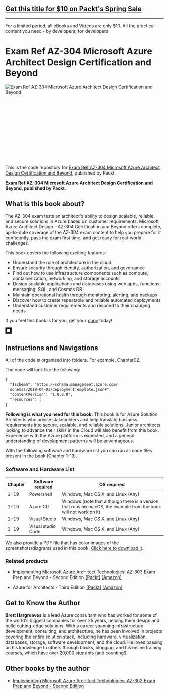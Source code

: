 ## [Get this title for $10 on Packt's Spring Sale](https://www.packt.com/B16883?utm_source=github&utm_medium=packt-github-repo&utm_campaign=spring_10_dollar_2022)
-----
For a limited period, all eBooks and Videos are only $10. All the practical content you need \- by developers, for developers

# Exam Ref AZ-304 Microsoft Azure Architect Design Certification and Beyond

<a href="https://www.packtpub.com/product/microsoft-azure-architect-design-az-304-certification-and-beyond/9781800566934?utm_source=github&utm_medium=repository&utm_campaign=9781800566934"><img src="https://static.packt-cdn.com/products/9781800566934/cover/smaller" alt="Exam Ref AZ-304 Microsoft Azure Architect Design Certification and Beyond" height="256px" align="right"></a>

This is the code repository for [Exam Ref AZ-304 Microsoft Azure Architect Design Certification and Beyond](https://www.packtpub.com/product/microsoft-azure-architect-design-az-304-certification-and-beyond/9781800566934?utm_source=github&utm_medium=repository&utm_campaign=9781800566934), published by Packt.

**Exam Ref AZ-304 Microsoft Azure Architect Design Certification and Beyond, published by Packt.**

## What is this book about?
The AZ-304 exam tests an architect's ability to design scalable, reliable, and secure solutions in Azure based on customer requirements. Microsoft Azure Architect Design – AZ-304 Certification and Beyond offers complete, up-to-date coverage of the AZ-304 exam content to help you prepare for it confidently, pass the exam first time, and get ready for real-world challenges. 

This book covers the following exciting features:
* Understand the role of architecture in the cloud
* Ensure security through identity, authorization, and governance
* Find out how to use infrastructure components such as compute, containerization, networking, and storage accounts
* Design scalable applications and databases using web apps, functions, messaging, SQL, and Cosmos DB
* Maintain operational health through monitoring, alerting, and backups
* Discover how to create repeatable and reliable automated deployments
* Understand customer requirements and respond to their changing needs

If you feel this book is for you, get your [copy](https://www.amazon.com/dp/180056693X) today!

<a href="https://www.packtpub.com/?utm_source=github&utm_medium=banner&utm_campaign=GitHubBanner"><img src="https://raw.githubusercontent.com/PacktPublishing/GitHub/master/GitHub.png" 
alt="https://www.packtpub.com/" border="5" /></a>

## Instructions and Navigations
All of the code is organized into folders. For example, Chapter02.

The code will look like the following:
```
{
  "$schema": "https://schema.management.azure.com/
  schemas/2019-04-01/deploymentTemplate.json#",
  "contentVersion": "1.0.0.0",
  "resources": [
{
```

**Following is what you need for this book:**
This book is for Azure Solution Architects who advise stakeholders and help translate business requirements into secure, scalable, and reliable solutions. Junior architects looking to advance their skills in the Cloud will also benefit from this book. Experience with the Azure platform is expected, and a general understanding of development patterns will be advantageous.

With the following software and hardware list you can run all code files present in the book (Chapter 1-19).
### Software and Hardware List
| Chapter | Software required | OS required |
| -------- | ------------------------------------ | ----------------------------------- |
| 1-19 | Powershell | Windows, Mac OS X, and Linux (Any) |
| 1-19 | Azure CLI | Windows (note that although there is a version that runs on macOS, the example from the book will not work on it) |
| 1-19 | Visual Studio | Windows, Mac OS X, and Linux (Any) |
| 1-19 | Visual studio Code | Windows, Mac OS X, and Linux (Any) |

We also provide a PDF file that has color images of the screenshots/diagrams used in this book. [Click here to download it](http://www.packtpub.com/sites/default/files/downloads/9781800566934_ColorImages.pdf).

### Related products
* Implementing Microsoft Azure Architect Technologies: AZ-303 Exam Prep and Beyond - Second Edition [[Packt]](https://www.packtpub.com/product/implementing-microsoft-azure-architect-technologies-az-303-exam-prep-and-beyond-second-edition/9781800568570?utm_source=github&utm_medium=repository&utm_campaign=9781800568570) [[Amazon]](https://www.amazon.com/dp/1800568576)

* Azure for Architects - Third Edition [[Packt]](https://www.packtpub.com/product/azure-for-architects-third-edition/9781839215865?utm_source=github&utm_medium=repository&utm_campaign=9781839215865) [[Amazon]](https://www.amazon.com/dp/1839215860)

## Get to Know the Author
**Brett Hargreaves**
is a lead Azure consultant who has worked for some of the world's biggest companies for over 25 years, helping them design and build cutting-edge solutions. With a career spanning infrastructure, development, consulting, and architecture, he has been involved in projects covering the entire solution stack, including hardware, virtualization, databases, storage, software development, and the cloud. He loves passing on his knowledge to others through books, blogging, and his online training courses, which have over 20,000 students (and counting!).

## Other books by the author
* [Implementing Microsoft Azure Architect Technologies: AZ-303 Exam Prep and Beyond - Second Edition](https://www.packtpub.com/in/cloud-networking/implementing-microsoft-azure-architect-technologies-az-303-exam-prep-and-beyond?utm_source=github&utm_medium=repository&utm_campaign=9781800568570)
